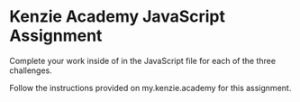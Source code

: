 # Kenzie Academy JavaScript Assignment

Complete your work inside of in the JavaScript file for each of the three challenges.

Follow the instructions provided on my.kenzie.academy for this assignment.
